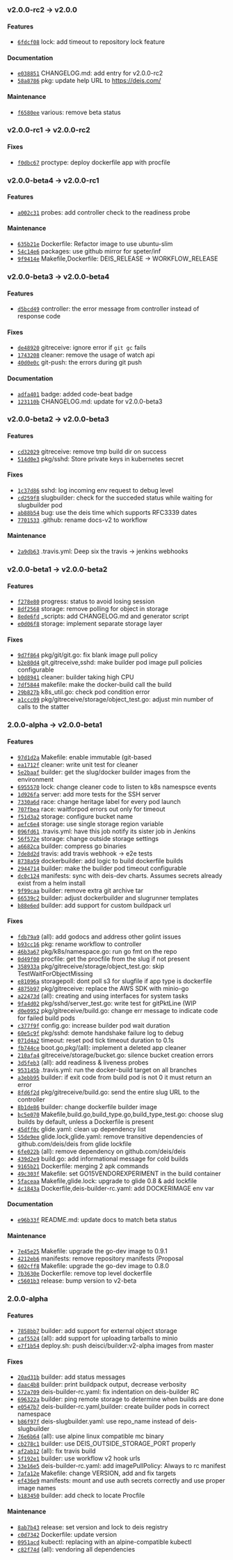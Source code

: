 ### v2.0.0-rc2 -> v2.0.0

#### Features

- [`6fdcf08`](https://github.com/deis/builder/commit/6fdcf08064d9ac7b15115553e76c7dc3e6c31f37) lock: add timeout to repository lock feature

#### Documentation

- [`e038851`](https://github.com/deis/builder/commit/e038851678da9363a99a3639d67181abb6ab68bf) CHANGELOG.md: add entry for v2.0.0-rc2
- [`58a8786`](https://github.com/deis/builder/commit/58a8786d764db22a7f01c68398ec86aff34f6541) pkg: update help URL to https://deis.com/

#### Maintenance

- [`f6580ee`](https://github.com/deis/builder/commit/f6580ee558309f9d5902e660b2de69a0e07d776a) various: remove beta status

### v2.0.0-rc1 -> v2.0.0-rc2

#### Fixes

- [`f0dbc67`](https://github.com/deis/builder/commit/f0dbc67ebc22b6d350f62db179a51c86f6da1e15) proctype: deploy dockerfile app with procfile

### v2.0.0-beta4 -> v2.0.0-rc1

#### Features

 - [`a002c31`](https://github.com/deis/builder/commit/a002c3174aabe8aab0ca7675bc370f438919478e) probes: add controller check to the readiness probe


#### Maintenance

 - [`635b21e`](https://github.com/deis/builder/commit/635b21ed10e1353ab227dee9116e0d9f70c616ba) Dockerfile: Refactor image to use ubuntu-slim
 - [`54c14e6`](https://github.com/deis/builder/commit/54c14e6ea129c2fe68e7781849b0907ea2e6f729) packages: use github mirror for speter/inf
 - [`9f9414e`](https://github.com/deis/builder/commit/9f9414e3d01d44b7fc79a5aa732f1f56ef789656) Makefile,Dockerfile: DEIS_RELEASE -> WORKFLOW_RELEASE

### v2.0.0-beta3 -> v2.0.0-beta4

#### Features

 - [`d5bcd49`](https://github.com/deis/builder/commit/d5bcd49cd9c525067eb6f19cb0eb3e805ec9d680) controller: the error message from controller instead of response code

#### Fixes

 - [`de48920`](https://github.com/deis/builder/commit/de48920731b7d61a78a96fb1807f5e5a6caeef1b) gitreceive: ignore error if `git gc` fails
 - [`1743208`](https://github.com/deis/builder/commit/1743208e551f5deaef3bbfc82949874dc6f63cc8) cleaner: remove the usage of watch api
 - [`40d0e0c`](https://github.com/deis/builder/commit/40d0e0c8033de6fc8667a08a66e8d92848ba648e) git-push: the errors during git push

#### Documentation

 - [`adfa401`](https://github.com/deis/builder/commit/adfa4018232adf7f1b47849467a5c6ab09cf615a) badge: added code-beat badge
 - [`123110b`](https://github.com/deis/builder/commit/123110b802f8c244b87f3212f56ab5034ebdb82d) CHANGELOG.md: update for v2.0.0-beta3

### v2.0.0-beta2 -> v2.0.0-beta3

#### Features

 - [`cd32029`](https://github.com/deis/builder/commit/cd3202999bc0b265332509e9f60aee6fbd7b442f) gitreceive: remove tmp build dir on success
 - [`514d0e3`](https://github.com/deis/builder/commit/514d0e3f604de5ddb2450d0b7a5b5729325573e8) pkg/sshd: Store private keys in kubernetes secret

#### Fixes

 - [`1c37d86`](https://github.com/deis/builder/commit/1c37d86feae5925f430c2825c81abc5104cc1453) sshd: log incoming env request to debug level
 - [`cd259f8`](https://github.com/deis/builder/commit/cd259f86e547996944f6312d5e0dc2fe43c19ded) slugbuilder: check for the succeded status while waiting for slugbuilder pod
 - [`ab88b54`](https://github.com/deis/builder/commit/ab88b5412c9e7f848dc57de060f7215e8dc66e1b) bug: use the deis time which supports RFC3339 dates
 - [`7701533`](https://github.com/deis/builder/commit/7701533b0a8cb334bdf9a18547db08d6efc62ff3) .github: rename docs-v2 to workflow

#### Maintenance

 - [`2a9db63`](https://github.com/deis/builder/commit/2a9db634a43427057f783a063ea122275c18f322) .travis.yml: Deep six the travis -> jenkins webhooks

### v2.0.0-beta1 -> v2.0.0-beta2

#### Features

 - [`f278e80`](https://github.com/deis/builder/commit/f278e80952d1b53a1edcad09667e11aca1db8ab3) progress: status to avoid losing session
 - [`8df2568`](https://github.com/deis/builder/commit/8df2568ee73ad2773df986728f5e595e55b299cb) storage: remove polling for object in storage
 - [`8ede6fd`](https://github.com/deis/builder/commit/8ede6fd09f7915029d1a412bbca7b28dd418c4d1) _scripts: add CHANGELOG.md and generator script
 - [`e0d06f8`](https://github.com/deis/builder/commit/e0d06f80be09d294baccd7a312b77cc2fa2af3a6) storage: implement separate storage layer

#### Fixes

 - [`9d7f864`](https://github.com/deis/builder/commit/9d7f864b92aef98fffd373731f6467804a183f7f) pkg/git/git.go: fix blank image pull policy
 - [`b2e80d4`](https://github.com/deis/builder/commit/b2e80d4bf234d2622b02085a602b93334229f972) git,gitreceive,sshd: make builder pod image pull policies configurable
 - [`b0d8941`](https://github.com/deis/builder/commit/b0d89417dc2432c3fbf1ccd082a43527c2611d0a) cleaner: builder taking high CPU
 - [`7df5844`](https://github.com/deis/builder/commit/7df58446337404e7050278359677a48d42b62b93) makefile: make the docker-build call the build
 - [`29b827b`](https://github.com/deis/builder/commit/29b827ba6ef4e76f9d21e642f1fe5737f6b427e7) k8s_util.go: check pod condition error
 - [`a1ccc09`](https://github.com/deis/builder/commit/a1ccc09fea62934c1e07998c044a2265cadba660) pkg/gitreceive/storage/object_test.go: adjust min number of calls to the statter

### 2.0.0-alpha -> v2.0.0-beta1

#### Features

 - [`97d1d2a`](https://github.com/deis/builder/commit/97d1d2a4019a245a9b5498bc293ba1a56d3ed395) Makefile: enable immutable (git-based
 - [`ea1712f`](https://github.com/deis/builder/commit/ea1712f6c9d2cf8684acebe86dea46244e20d2d6) cleaner: write unit test for cleaner
 - [`5e2baaf`](https://github.com/deis/builder/commit/5e2baaffc965e524fb4ed03231e77c667227550c) builder: get the slug/docker builder images from the environment
 - [`6955570`](https://github.com/deis/builder/commit/69555705190db894e1aab28a5cfb2fc3c41f1264) lock: change cleaner code to listen to k8s namespsce events
 - [`1d926fa`](https://github.com/deis/builder/commit/1d926fae1128e29b71817d59f3c2d3521f855f7a) server: add more tests for the SSH server
 - [`7330a6d`](https://github.com/deis/builder/commit/7330a6de7c9639ac338cb0625318d8cc49bbff52) race: change heritage label for every pod launch
 - [`707fbea`](https://github.com/deis/builder/commit/707fbea094e02c3353d39068e211c2ea127ec99e) race: waitforpod errors out only for timeout
 - [`f51d3a2`](https://github.com/deis/builder/commit/f51d3a2fb374f12f04c45d941362c4f5c6c5ae23) storage: configure bucket name
 - [`aefc6e4`](https://github.com/deis/builder/commit/aefc6e4dd1ce1a1bb95cce7d44c1cbcf5f78fe40) storage: use single storage region variable
 - [`096fd61`](https://github.com/deis/builder/commit/096fd611ff3232365f53089700541c812d211cc8) .travis.yml: have this job notify its sister job in Jenkins
 - [`56f572e`](https://github.com/deis/builder/commit/56f572e9c4f1c975af2570449b3e9d848deaf160) storage: change outside storage settings
 - [`a6682ca`](https://github.com/deis/builder/commit/a6682cacc44a1c64eb2ee0390b085a32d7ff7580) builder: compress go binaries
 - [`7de8d2d`](https://github.com/deis/builder/commit/7de8d2d660fbde09e716e3c094b456d33f0259e2) travis: add travis webhook -> e2e tests
 - [`8738a59`](https://github.com/deis/builder/commit/8738a5927014858f987560cc7f1e373d356d2a7c) dockerbuilder: add logic to build dockerfile builds
 - [`2944714`](https://github.com/deis/builder/commit/2944714899035f7fc99f16b52ba1e1da3f570c2a) builder: make the builder pod timeout configurable
 - [`dc0c124`](https://github.com/deis/builder/commit/dc0c12436069cd20eb57b84d11f55adbfac0bbef) manifests: sync with deis-dev charts. Assumes secrets already exist from a helm install
 - [`9f99caa`](https://github.com/deis/builder/commit/9f99caae709bd0bd6f448a37e107e3707c07e545) builder: remove extra git archive tar
 - [`66539c2`](https://github.com/deis/builder/commit/66539c23cdc403a79f5a78c07f685c91b810cc54) builder: adjust dockerbuilder and slugrunner templates
 - [`b88e6ed`](https://github.com/deis/builder/commit/b88e6ed3240133d4481309a65c4feafc1a01dcd4) builder: add support for custom buildpack url

#### Fixes

 - [`fdb79a9`](https://github.com/deis/builder/commit/fdb79a9af8d64908d4cd3073a5d4a0b2f9ed4e7a) (all): add godocs and address other golint issues
 - [`b93cc16`](https://github.com/deis/builder/commit/b93cc16e4e8c2faaa911bda16a64fe71133df240) pkg: rename workflow to controller
 - [`46b3a67`](https://github.com/deis/builder/commit/46b3a6759d5f83765941d730ec2f57a82e98c098) pkg/k8s/namespace.go: run go fmt on the repo
 - [`0d49f00`](https://github.com/deis/builder/commit/0d49f006b1638431708d81f1bdf681e1e20ee679) procfile: get the procfile from the slug if not present
 - [`358933a`](https://github.com/deis/builder/commit/358933a9f1cccf5f45fb8f35c4906f110bc59840) pkg/gitreceive/storage/object_test.go: skip TestWaitForObjectMissing
 - [`e81096a`](https://github.com/deis/builder/commit/e81096ace03793653ffa0ee4d088a697f3349549) storagepoll: dont poll s3 for slugfile if app type is dockerfile
 - [`4875b97`](https://github.com/deis/builder/commit/4875b97646da3c1f961a18c790752073175d3b38) pkg/gitreceive: replace the AWS SDK with minio-go
 - [`a22473d`](https://github.com/deis/builder/commit/a22473d9140585dfd87b3dc6b42b760f6daada98) (all): creating and using interfaces for system tasks
 - [`9fa4d02`](https://github.com/deis/builder/commit/9fa4d021e0b42cf8aa234c635d3a552a76d32d6c) pkg/sshd/server_test.go: write test for gitPktLine (WIP
 - [`d0e0952`](https://github.com/deis/builder/commit/d0e09520b9735f6fdcb754cd5cfbc4ba10b2c7a8) pkg/gitreceive/build.go: change err message to indicate code for failed build pods
 - [`c377f9f`](https://github.com/deis/builder/commit/c377f9f10098e90b91e3cece691454e0a061c64e) config.go: increase builder pod wait duration
 - [`60e5c9f`](https://github.com/deis/builder/commit/60e5c9f5903cd0ea155bfae5e067916a565c7e21) pkg/sshd: demote handshake failure log to debug
 - [`071d4a2`](https://github.com/deis/builder/commit/071d4a202a2fc6abfb59078ab327e07a8700f519) timeout: reset pod tick timeout duration to 0.1s
 - [`fb744ce`](https://github.com/deis/builder/commit/fb744ceb6b069aaaacd6ac342b0f174673f707c0) boot.go,pkg/(all): implement a deleted app cleaner
 - [`210afa4`](https://github.com/deis/builder/commit/210afa455cfc269f29d578298f558e91d6e7caf4) gitreceive/storage/bucket.go: silence bucket creation errors
 - [`3d5feb3`](https://github.com/deis/builder/commit/3d5feb38c6cecd1550bee7fb16f00eddc41e7741) (all): add readiness & liveness probes
 - [`953145b`](https://github.com/deis/builder/commit/953145b7c941e51934b0152e3e6f9a568586b0a1) .travis.yml: run the docker-build target on all branches
 - [`a3ebb95`](https://github.com/deis/builder/commit/a3ebb95456fa173d3772ecaa81c080964598e4b9) builder: if exit code from build pod is not 0 it must return an error
 - [`8fd6f2d`](https://github.com/deis/builder/commit/8fd6f2df24de4eefccddbaac12ff6aa3da16a89b) pkg/gitreceive/build.go: send the entire slug URL to the controller
 - [`8b1de86`](https://github.com/deis/builder/commit/8b1de86c7ace3e822c254d7920429b706258bbef) builder: change dockerfile builder image
 - [`bc5e070`](https://github.com/deis/builder/commit/bc5e070b4dd2be1eb0899aeadf890f342508f6d6) Makefile,build.go,build_type.go,build_type_test.go: choose slug builds by default, unless a Dockerfile is present
 - [`45dff0c`](https://github.com/deis/builder/commit/45dff0cb9e374bf15548c135178984df67a56823) glide.yaml: clean up dependency list
 - [`55de9ee`](https://github.com/deis/builder/commit/55de9ee0db74d672b6e6b3f0398654f613d0d094) glide.lock,glide.yaml: remove transitive dependencies of github.com/deis/deis from glide lockfile
 - [`6fe022b`](https://github.com/deis/builder/commit/6fe022b0b6313bdd823f5b7fdf30c7e658002e38) (all): remove dependency on github.com/deis/deis
 - [`439d2e9`](https://github.com/deis/builder/commit/439d2e9033877e380b70ad53eaf0bdd8da26a104) build.go: add informational message for cold builds
 - [`9165b21`](https://github.com/deis/builder/commit/9165b21caf842c6b8c7a725e41be7e4b5cdab344) Dockerfile: merging 2 apk commands
 - [`49c303f`](https://github.com/deis/builder/commit/49c303f24f46dfbda25ec95228620a7408f9cf92) Makefile: set GO15VENDOREXPERIMENT in the build container
 - [`5faceaa`](https://github.com/deis/builder/commit/5faceaa02ec1f0c65689c0c8dec43ba9be696e3e) Makefile,glide.lock: upgrade to glide 0.8 & add lockfile
 - [`4c1843a`](https://github.com/deis/builder/commit/4c1843a111a7621290940ee8f7236cea11586753) Dockerfile,deis-builder-rc.yaml: add DOCKERIMAGE env var

#### Documentation

 - [`e96b33f`](https://github.com/deis/builder/commit/e96b33f42cc3dc874d7df30f625cdca89b9fdc65) README.md: update docs to match beta status

#### Maintenance

 - [`7e45e25`](https://github.com/deis/builder/commit/7e45e25cad219816d045d8553acb171bc781fbb1) Makefile: upgrade the go-dev image to 0.9.1
 - [`4212eb6`](https://github.com/deis/builder/commit/4212eb6a8959185346b192f0cc11de0443ec061a) manifests: remove repository manifests (Proposal
 - [`602cff8`](https://github.com/deis/builder/commit/602cff845aa75fcb0d6857e266df78ede2eb48f3) Makefile: upgrade the go-dev image to 0.8.0
 - [`7b3630e`](https://github.com/deis/builder/commit/7b3630e926fb73f473a891bd0a3b2a49a90fb491) Dockerfile: remove top level dockerfile
 - [`c5601b3`](https://github.com/deis/builder/commit/c5601b398ccc2e080e733eeb5f4a07eaf4d3070b) release: bump version to v2-beta

### 2.0.0-alpha

#### Features

 - [`7858bb7`](https://github.com/deis/builder/commit/7858bb798bb47f5e5dfc78578204d9793b9650b9) builder: add support for external object storage
 - [`caf5524`](https://github.com/deis/builder/commit/caf55242ed952c964b7abf16578495b979c07e8f) (all): add support for uploading tarballs to minio
 - [`e7f1b54`](https://github.com/deis/builder/commit/e7f1b544d017bdb13c2adba998c24b46527ac4cd) deploy.sh: push deisci/builder:v2-alpha images from master

#### Fixes

 - [`20ad31b`](https://github.com/deis/builder/commit/20ad31ba8b058aebcbed3efc03b43d71a7cde9e8) builder: add status messages
 - [`daac4b8`](https://github.com/deis/builder/commit/daac4b822a94554799c8503e5e7662592492b7f0) builder: print buildpack output, decrease verbosity
 - [`572a709`](https://github.com/deis/builder/commit/572a70947d46adb94a019e719291fff1f8c62a66) deis-builder-rc.yaml: fix indentation on deis-builder RC
 - [`696322a`](https://github.com/deis/builder/commit/696322ad799101b09c77e970ce6c20ca8d30a206) builder: ping remote storage to determine when builds are done
 - [`e0547b7`](https://github.com/deis/builder/commit/e0547b7d7deebdfd16e784475051075026c098d9) deis-builder-rc.yaml,builder: create builder pods in correct namespace
 - [`b86f97f`](https://github.com/deis/builder/commit/b86f97fa5e3640f69ce846b2dd02df56ae248e7b) deis-slugbuilder.yaml: use repo_name instead of deis-slugbuilder
 - [`76e6b64`](https://github.com/deis/builder/commit/76e6b6495a0872888536ed93ab447a92b9b1f44d) (all): use alpine linux compatible mc binary
 - [`cb278c1`](https://github.com/deis/builder/commit/cb278c1973c3f988471860940601545f9db6ade1) builder: use DEIS_OUTSIDE_STORAGE_PORT properly
 - [`af2ab12`](https://github.com/deis/builder/commit/af2ab129c608e999b7257a338a0474b0620bc975) (all): fix travis build
 - [`5f192e1`](https://github.com/deis/builder/commit/5f192e12a7f36dfeb4cf8c18bef51e0f0c7af594) builder: use workflow v2 hook urls
 - [`33e16e5`](https://github.com/deis/builder/commit/33e16e54683a20e4608d9a139f014aa4c8b5452e) deis-builder-rc.yaml: add imagePullPolicy: Always to rc manifest
 - [`7afa12e`](https://github.com/deis/builder/commit/7afa12e216239832cde3af33b00571260ccb4f18) Makefile: change VERSION, add and fix targets
 - [`ef436e9`](https://github.com/deis/builder/commit/ef436e93b67f4021cd93981ba98784e367167c03) manifests: mount and use auth secrets correctly and use proper image names
 - [`b183450`](https://github.com/deis/builder/commit/b18345073f1445c1e338924f7ba835fb0cd20bc7) builder: add check to locate Procfile

#### Maintenance

 - [`8ab7b43`](https://github.com/deis/builder/commit/8ab7b43b5020c3d489534ce045114e4e114011e7) release: set version and lock to deis registry
 - [`c0d7342`](https://github.com/deis/builder/commit/c0d734208c8b1da5de5d91d16e72cbf40ba4c99f) Dockerfile: update version
 - [`0951acd`](https://github.com/deis/builder/commit/0951acdd5d275ce2f4a8dbe07af99704f4bfab9b) kubectl: replacing with an alpine-compatible kubectl
 - [`c82f74d`](https://github.com/deis/builder/commit/c82f74d943f760a1f808b7f395c4fbca94a3d097) (all): vendoring all dependencies
